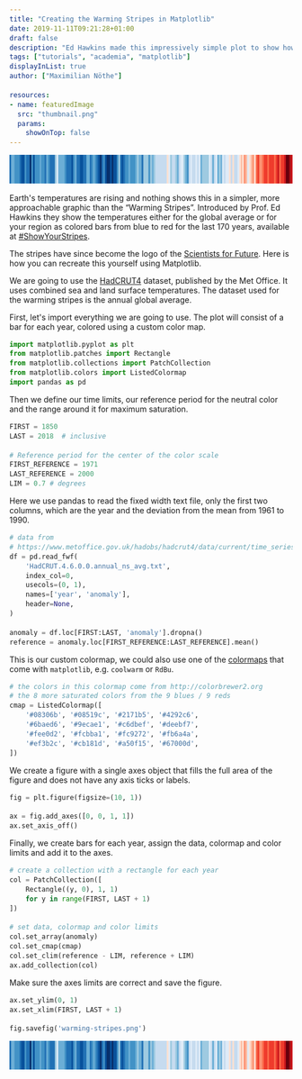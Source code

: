 ```yaml
---
title: "Creating the Warming Stripes in Matplotlib"
date: 2019-11-11T09:21:28+01:00
draft: false
description: "Ed Hawkins made this impressively simple plot to show how global temperatures have risen since 1880. Here is how to recreate it using Matplotlib."
tags: ["tutorials", "academia", "matplotlib"]
displayInList: true
author: ["Maximilian Nöthe"]

resources:
- name: featuredImage
  src: "thumbnail.png"
  params:
    showOnTop: false
---
```



![Warming Stripes](warming-stripes.png)

Earth's temperatures are rising and nothing shows this in a simpler,
more approachable graphic than the “Warming Stripes”.
Introduced by Prof. Ed Hawkins they show the temperatures either for
the global average or for your region as colored bars from blue to red for the last 170 years, available at [#ShowYourStripes](https://showyourstripes.info).

The stripes have since become the logo of the [Scientists for Future](https://scientistsforfuture.org).
Here is how you can recreate this yourself using Matplotlib.

We are going to use the [HadCRUT4](https://www.metoffice.gov.uk/hadobs/hadcrut4/index.html) dataset, published by the Met Office.
It uses combined sea and land surface temperatures.
The dataset used for the warming stripes is the annual global average.

First, let's import everything we are going to use.
The plot will consist of a bar for each year, colored using a custom
color map. 

```python
import matplotlib.pyplot as plt
from matplotlib.patches import Rectangle
from matplotlib.collections import PatchCollection
from matplotlib.colors import ListedColormap
import pandas as pd
```

Then we define our time limits, our reference period for
the neutral color and the range around it for maximum saturation.

```python
FIRST = 1850
LAST = 2018  # inclusive

# Reference period for the center of the color scale
FIRST_REFERENCE = 1971
LAST_REFERENCE = 2000
LIM = 0.7 # degrees
```


Here we use pandas to read the fixed width text file, only the 
first two columns, which are the year and the deviation from the
mean from 1961 to 1990.
```python
# data from
# https://www.metoffice.gov.uk/hadobs/hadcrut4/data/current/time_series/HadCRUT.4.6.0.0.annual_ns_avg.txt
df = pd.read_fwf(
    'HadCRUT.4.6.0.0.annual_ns_avg.txt',
    index_col=0,
    usecols=(0, 1),
    names=['year', 'anomaly'],
    header=None,
)

anomaly = df.loc[FIRST:LAST, 'anomaly'].dropna()
reference = anomaly.loc[FIRST_REFERENCE:LAST_REFERENCE].mean()
```


This is our custom colormap, we could also use one of
the [colormaps](https://matplotlib.org/3.1.0/tutorials/colors/colormaps.html) that come with `matplotlib`, e.g. `coolwarm` or `RdBu`.
```python
# the colors in this colormap come from http://colorbrewer2.org
# the 8 more saturated colors from the 9 blues / 9 reds
cmap = ListedColormap([
    '#08306b', '#08519c', '#2171b5', '#4292c6',
    '#6baed6', '#9ecae1', '#c6dbef', '#deebf7',
    '#fee0d2', '#fcbba1', '#fc9272', '#fb6a4a',
    '#ef3b2c', '#cb181d', '#a50f15', '#67000d',
])
```

We create a figure with a single axes object that fills the full area
of the figure and does not have any axis ticks or labels.
```python
fig = plt.figure(figsize=(10, 1))

ax = fig.add_axes([0, 0, 1, 1])
ax.set_axis_off()
```

Finally, we create bars for each year, assign the
data, colormap and color limits and add it to the axes.
```python
# create a collection with a rectangle for each year
col = PatchCollection([
    Rectangle((y, 0), 1, 1)
    for y in range(FIRST, LAST + 1)
])

# set data, colormap and color limits
col.set_array(anomaly)
col.set_cmap(cmap)
col.set_clim(reference - LIM, reference + LIM)
ax.add_collection(col)
```


Make sure the axes limits are correct and save the figure.
```python
ax.set_ylim(0, 1)
ax.set_xlim(FIRST, LAST + 1)

fig.savefig('warming-stripes.png')
```

![Warming Stripes](warming-stripes.png)
